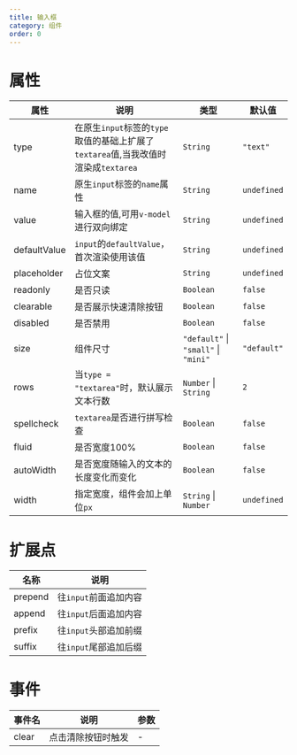 ```yaml
---
title: 输入框
category: 组件
order: 0
---
```


# 属性

| 属性 | 说明 | 类型 | 默认值 |
| --- | --- | --- | --- |
| type | 在原生`input`标签的`type`取值的基础上扩展了`textarea`值,当我改值时渲染成`textarea` | `String` | `"text"` |
| name | 原生`input`标签的`name`属性 | `String` | `undefined` |
| value | 输入框的值,可用`v-model`进行双向绑定 | `String` | `undefined` |
| defaultValue | `input`的`defaultValue`，首次渲染使用该值 | `String` | `undefined` |
| placeholder | 占位文案 | `String` | `undefined` |
| readonly | 是否只读 | `Boolean` | `false` |
| clearable | 是否展示快速清除按钮 | `Boolean` | `false` |
| disabled | 是否禁用 | `Boolean` | `false` |
| size | 组件尺寸 | `"default"` &#124; `"small"` &#124; `"mini"` | `"default"` |
| rows | 当`type = "textarea"`时，默认展示文本行数 | `Number` &#124; `String` | `2` |
| spellcheck | `textarea`是否进行拼写检查 | `Boolean` | `false` |
| fluid | 是否宽度100% | `Boolean` | `false` |
| autoWidth | 是否宽度随输入的文本的长度变化而变化 | `Boolean` | `false` |
| width | 指定宽度，组件会加上单位`px` | `String`  &#124; `Number` | `undefined` |

# 扩展点

| 名称 | 说明 |
| --- | --- |
| prepend | 往`input`前面追加内容 |
| append | 往`input`后面追加内容 |
| prefix | 往`input`头部追加前缀 |
| suffix | 往`input`尾部追加后缀 |


# 事件

| 事件名 | 说明 | 参数 |
| --- | --- | --- |
| clear | 点击清除按钮时触发 | - |
